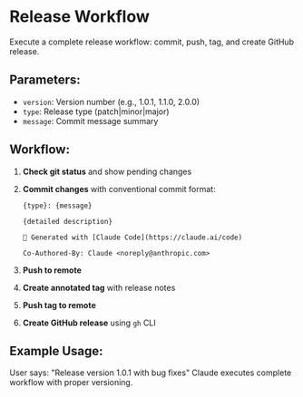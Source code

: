 # Release Workflow

Execute a complete release workflow: commit, push, tag, and create GitHub release.

## Parameters:
- `version`: Version number (e.g., 1.0.1, 1.1.0, 2.0.0)
- `type`: Release type (patch|minor|major)  
- `message`: Commit message summary

## Workflow:

1. **Check git status** and show pending changes
2. **Commit changes** with conventional commit format:
   ```
   {type}: {message}
   
   {detailed description}
   
   🤖 Generated with [Claude Code](https://claude.ai/code)
   
   Co-Authored-By: Claude <noreply@anthropic.com>
   ```

3. **Push to remote**

4. **Create annotated tag** with release notes

5. **Push tag to remote**

6. **Create GitHub release** using `gh` CLI

## Example Usage:

User says: "Release version 1.0.1 with bug fixes"
Claude executes complete workflow with proper versioning.